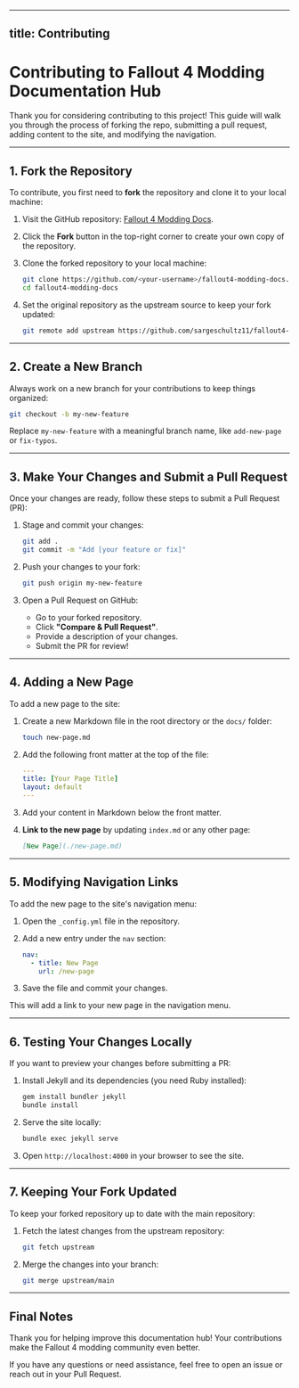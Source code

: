 
---
title: Contributing
---

# Contributing to Fallout 4 Modding Documentation Hub

Thank you for considering contributing to this project! This guide will walk you through the process of forking the repo, submitting a pull request, adding content to the site, and modifying the navigation.

---

## 1. Fork the Repository

To contribute, you first need to **fork** the repository and clone it to your local machine:

1. Visit the GitHub repository: [Fallout 4 Modding Docs](https://github.com/sargeschultz11/fallout4-modding-docs).
2. Click the **Fork** button in the top-right corner to create your own copy of the repository.
3. Clone the forked repository to your local machine:

   ```bash
   git clone https://github.com/<your-username>/fallout4-modding-docs.git
   cd fallout4-modding-docs
   ```

4. Set the original repository as the upstream source to keep your fork updated:

   ```bash
   git remote add upstream https://github.com/sargeschultz11/fallout4-modding-docs.git
   ```

---

## 2. Create a New Branch

Always work on a new branch for your contributions to keep things organized:

```bash
git checkout -b my-new-feature
```

Replace `my-new-feature` with a meaningful branch name, like `add-new-page` or `fix-typos`.

---

## 3. Make Your Changes and Submit a Pull Request

Once your changes are ready, follow these steps to submit a Pull Request (PR):

1. Stage and commit your changes:

   ```bash
   git add .
   git commit -m "Add [your feature or fix]"
   ```

2. Push your changes to your fork:

   ```bash
   git push origin my-new-feature
   ```

3. Open a Pull Request on GitHub:
   - Go to your forked repository.
   - Click **"Compare & Pull Request"**.
   - Provide a description of your changes.
   - Submit the PR for review!

---

## 4. Adding a New Page

To add a new page to the site:

1. Create a new Markdown file in the root directory or the `docs/` folder:

   ```bash
   touch new-page.md
   ```

2. Add the following front matter at the top of the file:

   ```yaml
   ---
   title: [Your Page Title]
   layout: default
   ---
   ```

3. Add your content in Markdown below the front matter.

4. **Link to the new page** by updating `index.md` or any other page:

   ```markdown
   [New Page](./new-page.md)
   ```

---

## 5. Modifying Navigation Links

To add the new page to the site's navigation menu:

1. Open the `_config.yml` file in the repository.
2. Add a new entry under the `nav` section:

   ```yaml
   nav:
     - title: New Page
       url: /new-page
   ```

3. Save the file and commit your changes.

This will add a link to your new page in the navigation menu.

---

## 6. Testing Your Changes Locally

If you want to preview your changes before submitting a PR:

1. Install Jekyll and its dependencies (you need Ruby installed):

   ```bash
   gem install bundler jekyll
   bundle install
   ```

2. Serve the site locally:

   ```bash
   bundle exec jekyll serve
   ```

3. Open `http://localhost:4000` in your browser to see the site.

---

## 7. Keeping Your Fork Updated

To keep your forked repository up to date with the main repository:

1. Fetch the latest changes from the upstream repository:

   ```bash
   git fetch upstream
   ```

2. Merge the changes into your branch:

   ```bash
   git merge upstream/main
   ```

---

## Final Notes

Thank you for helping improve this documentation hub! Your contributions make the Fallout 4 modding community even better.

If you have any questions or need assistance, feel free to open an issue or reach out in your Pull Request.

